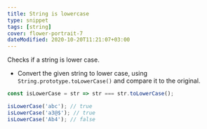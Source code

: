 ```yaml
---
title: String is lowercase
type: snippet
tags: [string]
cover: flower-portrait-7
dateModified: 2020-10-20T11:21:07+03:00
---
```


Checks if a string is lower case.

- Convert the given string to lower case, using `String.prototype.toLowerCase()` and compare it to the original.

```js
const isLowerCase = str => str === str.toLowerCase();
```

```js
isLowerCase('abc'); // true
isLowerCase('a3@$'); // true
isLowerCase('Ab4'); // false
```
